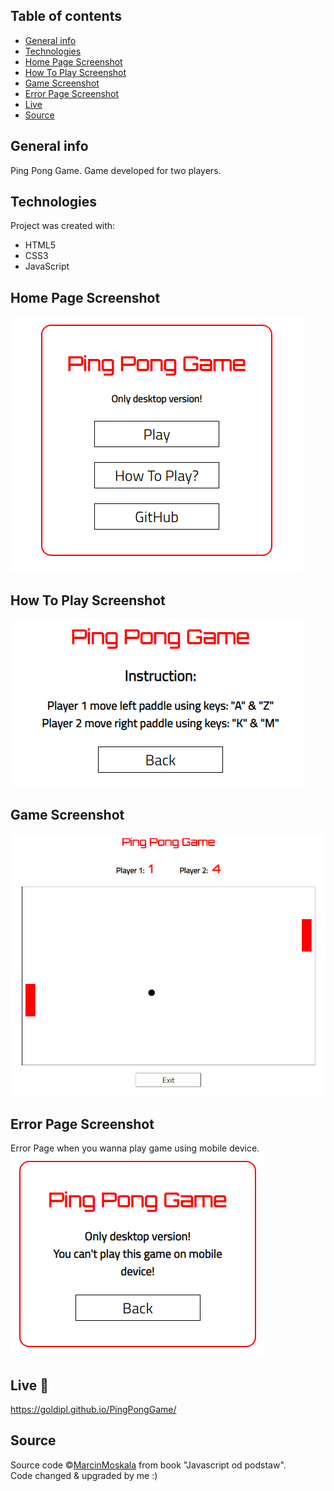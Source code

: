 ## Table of contents
* [General info](#general-info)
* [Technologies](#technologies)
* [Home Page Screenshot](#home-page-screenshot)
* [How To Play Screenshot](#how-to-play-screenshot)
* [Game Screenshot](#game-screenshot)
* [Error Page Screenshot](#error-page-screenshot)
* [Live](#live-star2)
* [Source](#source)

## General info
Ping Pong Game. Game developed for two players.

## Technologies
Project was created with:
* HTML5
* CSS3
* JavaScript

## Home Page Screenshot
![Screenshot](pingpongscreen02.png) 

## How To Play Screenshot
![Screenshot](pingpongscreen03.png) 

## Game Screenshot
![Screenshot](pingpongscreen01.png) 

## Error Page Screenshot
Error Page when you wanna play game using mobile device.
![Screenshot](pingpongscreen04.png) 

## Live :star2:
https://goldipl.github.io/PingPongGame/

## Source
Source code ©[MarcinMoskala](https://github.com/MarcinMoskala) from book "Javascript od podstaw".   
Code changed & upgraded by me :)
